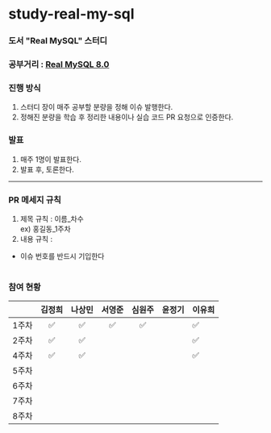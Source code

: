 # study-real-my-sql
### 도서 "Real MySQL" 스터디

### 공부거리 : [Real MySQL 8.0](http://www.yes24.com/Product/Goods/103415627)
### 진행 방식
1. 스터디 장이 매주 공부할 분량을 정해 이슈 발행한다.
2. 정해진 분량을 학습 후 정리한 내용이나 실습 코드 PR 요청으로 인증한다.
### 발표
1. 매주 1명이 발표한다.
2. 발표 후, 토론한다.
---

### PR 메세지 규칙
1. 제목 규칙 : 이름_차수  
  ex) 홍길동_1주차
2. 내용 규칙 : 
  - 이슈 번호를 반드시 기입한다

#
### 참여 현황
|     | 김정희 | 나상민 | 서영준 | 심원주 | 윤정기 | 이유희 |
|-----|:---:|:---:|:---:|:---:|:---:|-----|
| 1주차 |  ✅  |  ✅  |  ✅  |  ✅  |     | ✅   |
| 2주차 |   ✅  |   ✅  |     |     |     |  ✅   |
| 4주차 |   ✅  |  ✅   |     |     |     |  ✅   |
| 5주차 |     |     |     |     |     |     |
| 6주차 |     |     |     |     |     |     |
| 7주차 |     |     |     |     |     |     |
| 8주차 |     |     |     |     |     |     |
